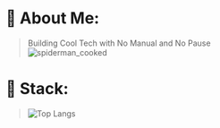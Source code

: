 <!--![main_background_github](https://github.com/user-attachments/assets/27c744de-cdc6-4870-a2c6-624059a8e0d1)
-->
# 🧃 About Me:
>Building Cool Tech with No Manual and No Pause <br>
>![spiderman_cooked](https://github.com/user-attachments/assets/18756891-1c31-44e8-92a1-478da389ef10)

<!--
# 🦾💡 Tech Stack:
![C](https://img.shields.io/badge/c-%2300599C.svg?style=for-the-badge&logo=c&logoColor=white) ![Python](https://img.shields.io/badge/python-3670A0?style=for-the-badge&logo=python&logoColor=ffdd54) ![Riot Games](https://img.shields.io/badge/riotgames-D32936.svg?style=for-the-badge&logo=riotgames&logoColor=white) ![Epic Games](https://img.shields.io/badge/epicgames-%23313131.svg?style=for-the-badge&logo=epicgames&logoColor=white) ![Steam](https://img.shields.io/badge/steam-%23000000.svg?style=for-the-badge&logo=steam&logoColor=white)

**Unlock this when needed bruh**
-->


# 🦾 Stack:
<!--
>[![My Awesome Stats](https://awesome-github-stats.azurewebsites.net/user-stats/Mitxh13?cardType=github&theme=github-dark&preferLogin=false)](https://git.io/awesome-stats-card
Unlock later bruh
-->

>![Top Langs](https://github-readme-stats.vercel.app/api/top-langs/?username=Mitxh13&layout=compact)


<!-- Hiding this line till i start leetcode :)
![Leetcode Stats](https://leetcard.jacoblin.cool/Mitxh13?theme=nord)
uncomment it once started-->


